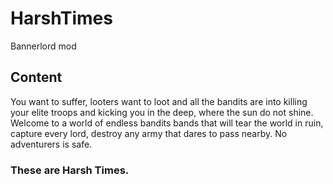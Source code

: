 # HarshTimes
Bannerlord mod

## Content
You want to suffer, looters want to loot and all the bandits are into killing your elite troops and kicking you in the deep, where the sun do not shine.
Welcome to a world of endless bandits bands that will tear the world in ruin, capture every lord, destroy any army that dares to pass nearby. No adventurers is safe.

### These are Harsh Times.
